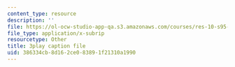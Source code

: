 ```yaml
---
content_type: resource
description: ''
file: https://ol-ocw-studio-app-qa.s3.amazonaws.com/courses/res-10-s95-physics-of-covid-19-transmission-fall-2020/386334cb8d162ce083891f21310a1990_lo-5afXPHx0.srt
file_type: application/x-subrip
resourcetype: Other
title: 3play caption file
uid: 386334cb-8d16-2ce0-8389-1f21310a1990
---
```

